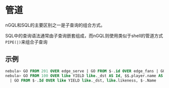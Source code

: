 # 管道

nGQL和SQL的主要区别之一是子查询的组合方式。

SQL中的查询语法通常由子查询嵌套组成，而nGQL则使用类似于shell的管道方式`PIPE(|)`来组合子查询

## 示例

```SQL
nebula> GO FROM 201 OVER edge_serve | GO FROM $-.id OVER edge_fans | GO FROM $-.id ...
nebula> GO FROM 100 OVER like YIELD like._dst AS Id, $$.player.name AS Name \
  | GO FROM $-.Id OVER like YIELD like._dst, like.likeness, $-.Name
```
